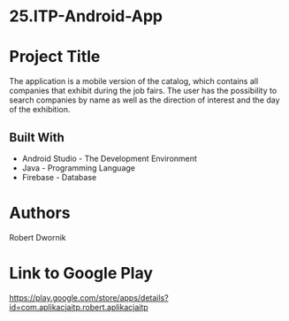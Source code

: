 # 25.ITP-Android-App

# Project Title
The application is a mobile version of the catalog, which contains all companies that exhibit during the job fairs. The user has the possibility to search companies by name as well as the direction of interest and the day of the exhibition.

## Built With
* Android Studio - The Development Environment
* Java - Programming Language
* Firebase - Database

# Authors
Robert Dwornik

# Link to Google Play
https://play.google.com/store/apps/details?id=com.aplikacjaitp.robert.aplikacjaitp


